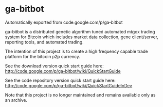 # ga-bitbot
Automatically exported from code.google.com/p/ga-bitbot

ga-bitbot is a distributed genetic algorithm tuned automated mtgox trading system for Bitcoin which includes market data collection, gene client/server, reporting tools, and automated trading.

The intention of this project is to create a high frequency capable trade platform for the bitcoin p2p currency.

See the download version quick start guide here: http://code.google.com/p/ga-bitbot/wiki/QuickStartGuide

See the code repository version quick start guide here: http://code.google.com/p/ga-bitbot/wiki/QuickStartGuideInDev

Note that this project is no longer maintained and remains available only as an archive.
